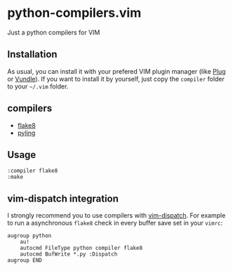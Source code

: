 python-compilers.vim
====================

Just a python compilers for VIM

Installation
------------

As usual, you can install it with your prefered VIM plugin manager (like [Plug](https://github.com/junegunn/vim-plug)
or [Vundle](https://github.com/gmarik/vundle)).
If you want to install it by yourself, just copy the `compiler` folder to your `~/.vim` folder.

compilers
---------
* [flake8](http://flake8.pycqa.org/en/latest/)
* [pyling](https://www.pylint.org/)

Usage
-----

```vim
:compiler flake8
:make
```
vim-dispatch integration
------------------------
I strongly recommend you to use compilers with [vim-dispatch](https://github.com/tpope/vim-dispatch).
For example to run a asynchronous `flake8` check in every buffer save set in your `vimrc`:

```vim
augroup python
    au!
    autocmd FileType python compiler flake8
    autocmd BufWrite *.py :Dispatch
augroup END
```
